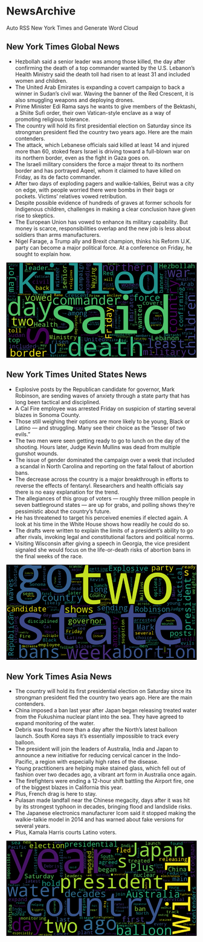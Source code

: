 # NewsArchive
Auto RSS New York Times and Generate Word Cloud

## New York Times Global News
* Hezbollah said a senior leader was among those killed, the day after confirming the death of a top commander wanted by the U.S. Lebanon’s Health Ministry said the death toll had risen to at least 31 and included women and children.
* The United Arab Emirates is expanding a covert campaign to back a winner in Sudan’s civil war. Waving the banner of the Red Crescent, it is also smuggling weapons and deploying drones.
* Prime Minister Edi Rama says he wants to give members of the Bektashi, a Shiite Sufi order, their own Vatican-style enclave as a way of promoting religious tolerance.
* The country will hold its first presidential election on Saturday since its strongman president fled the country two years ago. Here are the main contenders.
* The attack, which Lebanese officials said killed at least 14 and injured more than 60, stoked fears Israel is driving toward a full-blown war on its northern border, even as the fight in Gaza goes on.
* The Israeli military considers the force a major threat to its northern border and has portrayed Aqeel, whom it claimed to have killed on Friday, as its de facto commander.
* After two days of exploding pagers and walkie-talkies, Beirut was a city on edge, with people worried there were bombs in their bags or pockets. Victims’ relatives vowed retribution.
* Despite possible evidence of hundreds of graves at former schools for Indigenous children, challenges in making a clear conclusion have given rise to skeptics.
* The European Union has vowed to enhance its military capability. But money is scarce, responsibilities overlap and the new job is less about soldiers than arms manufacturers.
* Nigel Farage, a Trump ally and Brexit champion, thinks his Reform U.K. party can become a major political force. At a conference on Friday, he sought to explain how.

![Global](./global.png)
## New York Times United States News
* Explosive posts by the Republican candidate for governor, Mark Robinson, are sending waves of anxiety through a state party that has long been tactical and disciplined.
* A Cal Fire employee was arrested Friday on suspicion of starting several blazes in Sonoma County.
* Those still weighing their options are more likely  to be young, Black or Latino — and struggling. Many see their choice as the “lesser of two evils.”
* The two men were seen getting ready to go to lunch on the day of the shooting. Hours later, Judge Kevin Mullins was dead from multiple gunshot wounds.
* The issue of gender dominated the campaign over a week that included a scandal in North Carolina and reporting on the fatal fallout of abortion bans.
* The decrease across the country is a major breakthrough in efforts to reverse the effects of fentanyl. Researchers and health officials say there is no easy explanation for the trend.
* The allegiances of this group of voters — roughly three million people in seven battleground states — are up for grabs, and polling shows they’re pessimistic about the country’s future.
* He has threatened to target his perceived enemies if elected again. A look at his time in the White House shows how readily he could do so.
* The drafts were written to explain the limits of a president’s ability to go after rivals, invoking legal and constitutional factors and political norms.
* Visiting Wisconsin after giving a speech in Georgia, the vice president signaled she would focus on the life-or-death risks of abortion bans in the final weeks of the race.

![US](./usnews.png)
## New York Times Asia News
* The country will hold its first presidential election on Saturday since its strongman president fled the country two years ago. Here are the main contenders.
* China imposed a ban last year after Japan began releasing treated water from the Fukushima nuclear plant into the sea. They have agreed to expand monitoring of the water.
* Debris was found more than a day after the North’s latest balloon launch. South Korea says it’s essentially impossible to track every balloon.
* The president will join the leaders of Australia, India and Japan to announce a new initiative for reducing cervical cancer in the Indo-Pacific, a region with especially high rates of the disease.
* Young practitioners are helping make stained glass, which fell out of fashion over two decades ago, a vibrant art form in Australia once again.
* The firefighters were ending a 12-hour shift battling the Airport fire, one of the biggest blazes in California this year.
* Plus, French drag is here to stay.
* Pulasan made landfall near the Chinese megacity, days after it was hit by its strongest typhoon in decades, bringing flood and landslide risks.
* The Japanese electronics manufacturer Icom said it stopped making the walkie-talkie model in 2014 and has warned about fake versions for several years.
* Plus, Kamala Harris courts Latino voters.

![Asian](./asian.png)
